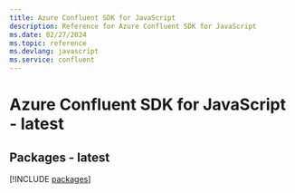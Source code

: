 ```yaml
---
title: Azure Confluent SDK for JavaScript
description: Reference for Azure Confluent SDK for JavaScript
ms.date: 02/27/2024
ms.topic: reference
ms.devlang: javascript
ms.service: confluent
---
```

# Azure Confluent SDK for JavaScript - latest
## Packages - latest
[!INCLUDE [packages](confluent-index.md)]